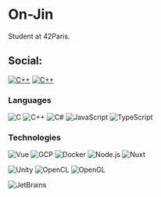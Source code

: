 # On-Jin

Student at 42Paris.

## Social:
[![C++](https://img.shields.io/badge/-On--Jin-000?style=flat-square&logo=github)]()
[![C++](https://img.shields.io/badge/-Noé%233713-000?style=flat-square&logo=discord)]()

### Languages

![C](https://img.shields.io/badge/-C-000?&logo=C)
![C++](https://img.shields.io/badge/-C++-000?&logo=c%2b%2b&logoColor=00599C)
![C#](https://img.shields.io/badge/-C%23-000?&logo=c%23)
![JavaScript](https://img.shields.io/badge/-JavaScript-000?&logo=JavaScript)
![TypeScript](https://img.shields.io/badge/-TypeScript-000?&logo=TypeScript)

### Technologies
![Vue](https://img.shields.io/badge/-Vue-000?&logo=Vue.js)
![GCP](https://img.shields.io/badge/-GCP-000?&logo=google%20cloud)
![Docker](https://img.shields.io/badge/-Docker-000?&logo=Docker)
![Node.js](https://img.shields.io/badge/-Node.js-000?&logo=node.js)
![Nuxt](https://img.shields.io/badge/-Nuxt-000?&logo=nuxt.js)

![Unity](https://img.shields.io/badge/-Unity-000?&logo=Unity)
![OpenCL](https://img.shields.io/badge/-OpenCL-000?&logo=opencl)
![OpenGL](https://img.shields.io/badge/-OpenGL-000?&logo=opengl)

![JetBrains](https://img.shields.io/badge/-JetBrains-000?&logo=JetBrains)
